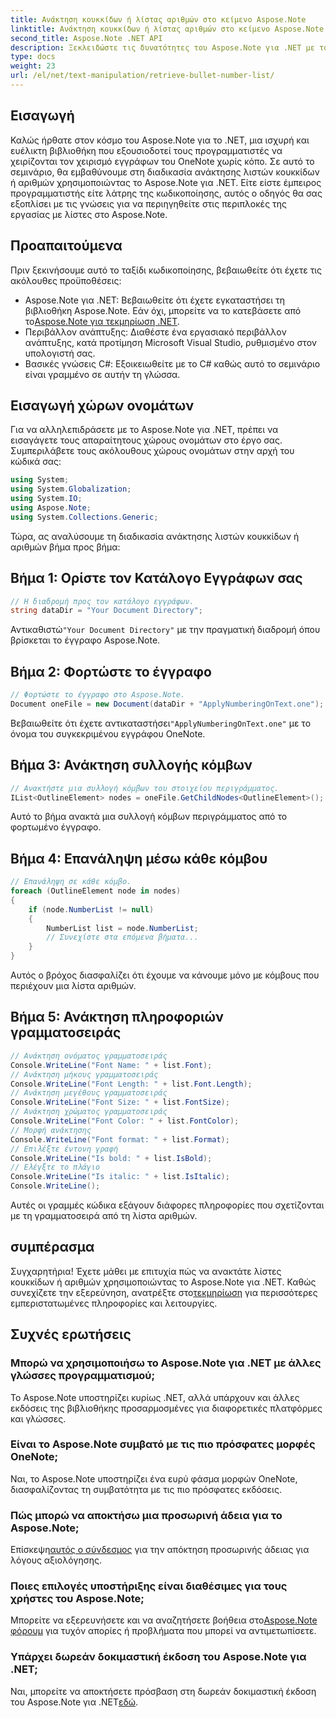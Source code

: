 ```yaml
---
title: Ανάκτηση κουκκίδων ή λίστας αριθμών στο κείμενο Aspose.Note
linktitle: Ανάκτηση κουκκίδων ή λίστας αριθμών στο κείμενο Aspose.Note
second_title: Aspose.Note .NET API
description: Ξεκλειδώστε τις δυνατότητες του Aspose.Note για .NET με τον αναλυτικό οδηγό μας για την ανάκτηση λιστών κουκκίδων ή αριθμών. Αναβαθμίστε τις δεξιότητες χειρισμού εγγράφων του OneNote!
type: docs
weight: 23
url: /el/net/text-manipulation/retrieve-bullet-number-list/
---
```

## Εισαγωγή
Καλώς ήρθατε στον κόσμο του Aspose.Note για το .NET, μια ισχυρή και ευέλικτη βιβλιοθήκη που εξουσιοδοτεί τους προγραμματιστές να χειρίζονται τον χειρισμό εγγράφων του OneNote χωρίς κόπο. Σε αυτό το σεμινάριο, θα εμβαθύνουμε στη διαδικασία ανάκτησης λιστών κουκκίδων ή αριθμών χρησιμοποιώντας το Aspose.Note για .NET. Είτε είστε έμπειρος προγραμματιστής είτε λάτρης της κωδικοποίησης, αυτός ο οδηγός θα σας εξοπλίσει με τις γνώσεις για να περιηγηθείτε στις περιπλοκές της εργασίας με λίστες στο Aspose.Note.
## Προαπαιτούμενα
Πριν ξεκινήσουμε αυτό το ταξίδι κωδικοποίησης, βεβαιωθείτε ότι έχετε τις ακόλουθες προϋποθέσεις:
-  Aspose.Note για .NET: Βεβαιωθείτε ότι έχετε εγκαταστήσει τη βιβλιοθήκη Aspose.Note. Εάν όχι, μπορείτε να το κατεβάσετε από το[Aspose.Note για τεκμηρίωση .NET](https://reference.aspose.com/note/net/).
- Περιβάλλον ανάπτυξης: Διαθέστε ένα εργασιακό περιβάλλον ανάπτυξης, κατά προτίμηση Microsoft Visual Studio, ρυθμισμένο στον υπολογιστή σας.
- Βασικές γνώσεις C#: Εξοικειωθείτε με το C# καθώς αυτό το σεμινάριο είναι γραμμένο σε αυτήν τη γλώσσα.
## Εισαγωγή χώρων ονομάτων
Για να αλληλεπιδράσετε με το Aspose.Note για .NET, πρέπει να εισαγάγετε τους απαραίτητους χώρους ονομάτων στο έργο σας. Συμπεριλάβετε τους ακόλουθους χώρους ονομάτων στην αρχή του κώδικά σας:
```csharp
using System;
using System.Globalization;
using System.IO;
using Aspose.Note;
using System.Collections.Generic;
```
Τώρα, ας αναλύσουμε τη διαδικασία ανάκτησης λιστών κουκκίδων ή αριθμών βήμα προς βήμα:
## Βήμα 1: Ορίστε τον Κατάλογο Εγγράφων σας
```csharp
// Η διαδρομή προς τον κατάλογο εγγράφων.
string dataDir = "Your Document Directory";
```
 Αντικαθιστώ`"Your Document Directory"` με την πραγματική διαδρομή όπου βρίσκεται το έγγραφο Aspose.Note.
## Βήμα 2: Φορτώστε το έγγραφο
```csharp
// Φορτώστε το έγγραφο στο Aspose.Note.
Document oneFile = new Document(dataDir + "ApplyNumberingOnText.one");
```
 Βεβαιωθείτε ότι έχετε αντικαταστήσει`"ApplyNumberingOnText.one"` με το όνομα του συγκεκριμένου εγγράφου OneNote.
## Βήμα 3: Ανάκτηση συλλογής κόμβων
```csharp
// Ανακτήστε μια συλλογή κόμβων του στοιχείου περιγράμματος.
IList<OutlineElement> nodes = oneFile.GetChildNodes<OutlineElement>();
```
Αυτό το βήμα ανακτά μια συλλογή κόμβων περιγράμματος από το φορτωμένο έγγραφο.
## Βήμα 4: Επανάληψη μέσω κάθε κόμβου
```csharp
// Επανάληψη σε κάθε κόμβο.
foreach (OutlineElement node in nodes)
{
    if (node.NumberList != null)
    {
        NumberList list = node.NumberList;
        // Συνεχίστε στα επόμενα βήματα...
    }
}
```
Αυτός ο βρόχος διασφαλίζει ότι έχουμε να κάνουμε μόνο με κόμβους που περιέχουν μια λίστα αριθμών.
## Βήμα 5: Ανάκτηση πληροφοριών γραμματοσειράς
```csharp
// Ανάκτηση ονόματος γραμματοσειράς
Console.WriteLine("Font Name: " + list.Font);
// Ανάκτηση μήκους γραμματοσειράς
Console.WriteLine("Font Length: " + list.Font.Length);
// Ανάκτηση μεγέθους γραμματοσειράς
Console.WriteLine("Font Size: " + list.FontSize);
// Ανάκτηση χρώματος γραμματοσειράς
Console.WriteLine("Font Color: " + list.FontColor);
// Μορφή ανάκτησης
Console.WriteLine("Font format: " + list.Format);
// Επιλέξτε έντονη γραφή
Console.WriteLine("Is bold: " + list.IsBold);
// Ελέγξτε το πλάγιο
Console.WriteLine("Is italic: " + list.IsItalic);
Console.WriteLine();
```
Αυτές οι γραμμές κώδικα εξάγουν διάφορες πληροφορίες που σχετίζονται με τη γραμματοσειρά από τη λίστα αριθμών.
## συμπέρασμα
 Συγχαρητήρια! Έχετε μάθει με επιτυχία πώς να ανακτάτε λίστες κουκκίδων ή αριθμών χρησιμοποιώντας το Aspose.Note για .NET. Καθώς συνεχίζετε την εξερεύνηση, ανατρέξτε στο[τεκμηρίωση](https://reference.aspose.com/note/net/) για περισσότερες εμπεριστατωμένες πληροφορίες και λειτουργίες.
## Συχνές ερωτήσεις
### Μπορώ να χρησιμοποιήσω το Aspose.Note για .NET με άλλες γλώσσες προγραμματισμού;
Το Aspose.Note υποστηρίζει κυρίως .NET, αλλά υπάρχουν και άλλες εκδόσεις της βιβλιοθήκης προσαρμοσμένες για διαφορετικές πλατφόρμες και γλώσσες.
### Είναι το Aspose.Note συμβατό με τις πιο πρόσφατες μορφές OneNote;
Ναι, το Aspose.Note υποστηρίζει ένα ευρύ φάσμα μορφών OneNote, διασφαλίζοντας τη συμβατότητα με τις πιο πρόσφατες εκδόσεις.
### Πώς μπορώ να αποκτήσω μια προσωρινή άδεια για το Aspose.Note;
 Επίσκεψη[αυτός ο σύνδεσμος](https://purchase.aspose.com/temporary-license/) για την απόκτηση προσωρινής άδειας για λόγους αξιολόγησης.
### Ποιες επιλογές υποστήριξης είναι διαθέσιμες για τους χρήστες του Aspose.Note;
Μπορείτε να εξερευνήσετε και να αναζητήσετε βοήθεια στο[Aspose.Note φόρουμ](https://forum.aspose.com/c/note/28) για τυχόν απορίες ή προβλήματα που μπορεί να αντιμετωπίσετε.
### Υπάρχει δωρεάν δοκιμαστική έκδοση του Aspose.Note για .NET;
 Ναι, μπορείτε να αποκτήσετε πρόσβαση στη δωρεάν δοκιμαστική έκδοση του Aspose.Note για .NET[εδώ](https://releases.aspose.com/).